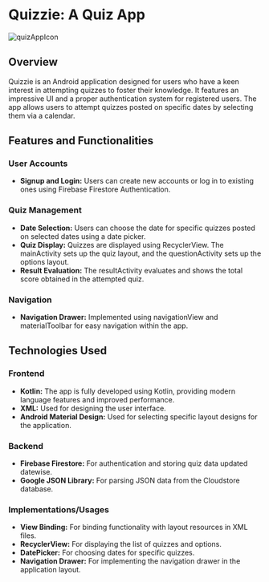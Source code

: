 # Quizzie: A Quiz App

![quizAppIcon](https://github.com/user-attachments/assets/90ab9a83-eae6-4337-8988-ad503ae7a973)

## Overview

Quizzie is an Android application designed for users who have a keen interest in attempting quizzes to foster their knowledge. It features an impressive UI and a proper authentication system for registered users. The app allows users to attempt quizzes posted on specific dates by selecting them via a calendar.

## Features and Functionalities

### User Accounts
- **Signup and Login:** Users can create new accounts or log in to existing ones using Firebase Firestore Authentication.

### Quiz Management
- **Date Selection:** Users can choose the date for specific quizzes posted on selected dates using a date picker.
- **Quiz Display:** Quizzes are displayed using RecyclerView. The mainActivity sets up the quiz layout, and the questionActivity sets up the options layout.
- **Result Evaluation:** The resultActivity evaluates and shows the total score obtained in the attempted quiz.

### Navigation
- **Navigation Drawer:** Implemented using navigationView and materialToolbar for easy navigation within the app.

## Technologies Used

### Frontend
- **Kotlin:** The app is fully developed using Kotlin, providing modern language features and improved performance.
- **XML:** Used for designing the user interface.
- **Android Material Design:** Used for selecting specific layout designs for the application.

### Backend
- **Firebase Firestore:** For authentication and storing quiz data updated datewise.
- **Google JSON Library:** For parsing JSON data from the Cloudstore database.

### Implementations/Usages
- **View Binding:** For binding functionality with layout resources in XML files.
- **RecyclerView:** For displaying the list of quizzes and options.
- **DatePicker:** For choosing dates for specific quizzes.
- **Navigation Drawer:** For implementing the navigation drawer in the application layout.

